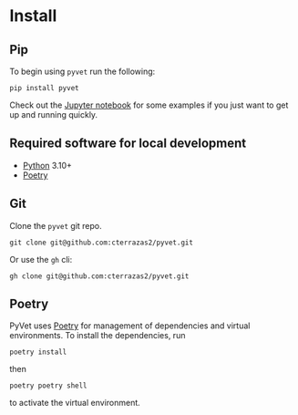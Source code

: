 # Install

## Pip

To begin using `pyvet` run the following:

```console
pip install pyvet
```

Check out the [Jupyter notebook](/docs/tutorials/explore_pyvet.ipynb)
for some examples if you just want to get up and running quickly.

## Required software for local development

* [Python](https://www.python.org/downloads/) 3.10+
* [Poetry](https://poetry.eustace.io/docs/#installation)

## Git

Clone the `pyvet` git repo.

```console
git clone git@github.com:cterrazas2/pyvet.git
```

Or use the `gh` cli:

```console
gh clone git@github.com:cterrazas2/pyvet.git
```

## Poetry

PyVet uses [Poetry](https://python-poetry.org) for management of dependencies
and virtual environments. To install the dependencies, run

```console
poetry install
```

then

```console
poetry poetry shell
```

to activate the virtual environment.
